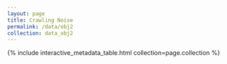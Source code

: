 ```yaml
---
layout: page
title: Crawling Noise
permalink: /data/obj2
collection: data_obj2
---
```

{% include interactive_metadata_table.html collection=page.collection %}

